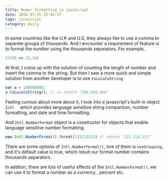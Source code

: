 ```yaml
---
title: Numer formatting in javascript
date: 2019-07-25 15:45:17
tags: javascript
category: daily
---
```


In some countries like the U.K and U.S, they always like to use a comma to separete groups of thousands. And I encounter a requirement of feature is to format the number using the thousands separators. For example, 

```javascript
12345 => 12,345
```

At first, I come up with the solution of counting the length of number and insert the comma to the string. But then I saw a more quick and simple solution from another developer is to use `toLocaleString`

```javascript
var a = 100000000;
a.toLocaleString(); // => return "100,000,000"
```

Feeling curious about more about it, I look into a javascript's built-in object `Intl  `  which provides language sensitive string comparison, number formatting, and date and time formatting.

And `Intl.NumberFormat` object is a constructor for objects that enable language sensitive number formatting. 

```javascript
new Intl.NumberFormat().format(123213213) // return "123,213,213"
```

There are some options of `Intl.NumberFormat()`, one of them is `useGrouping`, and it's default value is true, which result our format number contains thousands separators.

In addtion, there are lots of useful effects of the  `Intl.NumberFormat()`,  we can use it to format a number as a currency , percent etc.